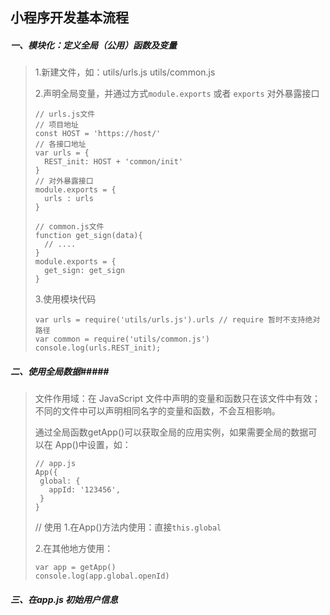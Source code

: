## 小程序开发基本流程 ##

##### 一、模块化：定义全局（公用）函数及变量 #####

>1.新建文件，如：utils/urls.js  utils/common.js
>
> 2.声明全局变量，并通过方式`module.exports` 或者 `exports` 对外暴露接口
>
> ```
> // urls.js文件
> // 项目地址
> const HOST = 'https://host/'
> // 各接口地址
> var urls = {
>   REST_init: HOST + 'common/init'
> }
> // 对外暴露接口
> module.exports = {
>   urls : urls
> }
>
> // common.js文件
> function get_sign(data){
>   // ....
> }
> module.exports = {
>   get_sign: get_sign
> }
> ```
>
> 3.使用模块代码
>
> ```
> var urls = require('utils/urls.js').urls // require 暂时不支持绝对路径
> var common = require('utils/common.js')
> console.log(urls.REST_init);
> ```

##### 二、使用全局数据#####

>文件作用域：在 JavaScript 文件中声明的变量和函数只在该文件中有效；不同的文件中可以声明相同名字的变量和函数，不会互相影响。
>
>通过全局函数getApp()可以获取全局的应用实例，如果需要全局的数据可以在 App()中设置，如：
>
>```
>// app.js
>App({
>  global: {
>    appId: '123456',
>  }
>}
>```
>// 使用
>1.在App()方法内使用：直接```this.global```
>
>2.在其他地方使用：
>
>```
>var app = getApp()
>console.log(app.global.openId)
>```

##### 三、在app.js 初始用户信息 #####


